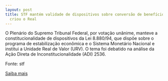 ```yaml
---
layout: post
title: STF mantém validade de dispositivos sobre conversão de benefícios da lei que
  criou o Real
---
```

<p>O Plenário do Supremo Tribunal Federal, por votação unânime, manteve a constitucionalidade de dispositivos da Lei 8.880/94, que dispõe sobre o programa de estabilização econômica e o Sistema Monetário Nacional e institui a Unidade Real de Valor (URV). O tema foi debatido na análise da Ação Direta de Inconstitucionalidade (ADI) 2536.</p><p>Fonte: stf</p><p><a href="http://www.stf.jus.br/portal/cms/verNoticiaDetalhe.asp?idConteudo=106284" target="_blank">Saiba mais </a></p>
